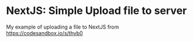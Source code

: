 # NextJS: Simple Upload file to server

My example of uploading a file to NextJS from https://codesandbox.io/s/thyb0
